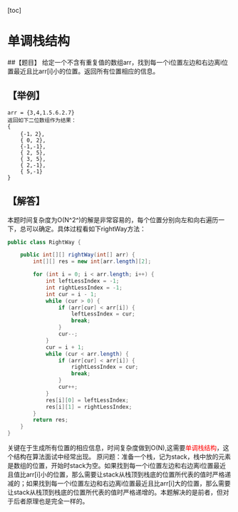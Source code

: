 [toc]
# 单调栈结构

##【题目】
给定一个不含有重复值的数组arr，找到每一个i位置左边和右边离i位置最近且比arr[i]小的位置。返回所有位置相应的信息。
## 【举例】
```
arr = {3,4,1.5.6.2.7}
返回如下二位数组作为结果：
{
    {-1，2},
    { 0, 2},
    {-1,-1},
    { 2, 5},
    { 3, 5},
    { 2,-1},
    { 5,-1}
}
```
## 【解答】
本题时间复杂度为O(N^2^)的解是非常容易的，每个位置分别向左和向右遍历一下，总可以确定。具体过程看如下rightWay方法：
```java
public class RightWay {

    public int[][] rightWay(int[] arr) {
        int[][] res = new int[arr.length][2];

        for (int i = 0; i < arr.length; i++) {
            int leftLessIndex = -1;
            int rightLessIndex = -1;
            int cur = i - 1;
            while (cur > 0) {
                if (arr[cur] < arr[i]) {
                    leftLessIndex = cur;
                    break;
                }
                cur--;
            }
            cur = i + 1;
            while (cur < arr.length) {
                if (arr[cur] < arr[i]) {
                    rightLessIndex = cur;
                    break;
                }
                cur++;
            }
            res[i][0] = leftLessIndex;
            res[i][1] = rightLessIndex;
        }
        return res;
    }
}
```

关键在于生成所有位置的相应信息，时间复杂度做到O(N),这需要<font color=red>单调栈结构</font>，这个结构在算法面试中经常出现。
原问题：准备一个栈，记为stack<Integer>，栈中放的元素是数组的位置，开始时stack为空。如果找到每一个i位置左边和右边离i位置最近且值比arr[i]小的位置，那么需要让stack从栈顶到栈底的位置所代表的值时严格递减的；如果找到每一个i位置左边和右边离i位置最近且比arr[i]大的位置，那么需要让stack从栈顶到栈底的位置所代表的值时严格递增的。本题解决的是前者，但对于后者原理也是完全一样的。
